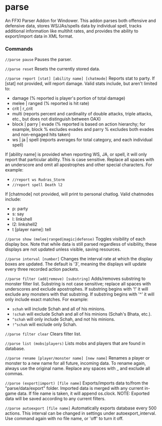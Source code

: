 # parse
An FFXI Parser Addon for Windower. This addon parses both offensive and defensive data, stores WS/JAs/spells data by individual spell, tracks additional information like multihit rates, and provides the ability to export/import data in XML format.

### Commands

`//parse pause`
Pauses the parser.

`//parse reset`
Resets the currently stored data.

`//parse report [stat] [ability name] [chatmode]` Reports stat to party. 
If [stat] not provided, will report damage. Valid stats include, but aren't limited to:
* damage (% reported is player's portion of total damage)
* melee | ranged (% reported is hit rate)
* crit | r_crit
* multi (reports percent and cardinality of double attacks, triple attacks, etc., but does not distinguish between OAX)
* block | parry | evade (% reported is based on action hierarchy; for example, block % excludes evades and parry % excludes both evades and non-engaged hits taken)
* ws | ja | spell (reports averages for total category, and each individual spell)

If [ability name] is provided when reporting WS, JA, or spell, it will only report that particular ability. This is case sensitive. Replace all spaces with an underscore and omit all apostrophes and other special characters. For example:
* `//report ws Rudras_Storm`
* `//report spell Death l2`

If [chatmode] not provided, will print to personal chatlog. Valid chatmodes include:
* p: party
* s: say
* l: linkshell
* l2: linkshell2
* t [player name]: tell

`//parse show (melee|ranged|magic|defense)`
Toggles visibility of each display box. Note that while data is still parsed regardless of visibility, these displays are not updated unless visible, saving resources.

`//parse interval [number]`
Changes the interval rate at which the display boxes are updated. The default is '3', meaning the displays will update every three recorded action packets.

`//parse filter (add|remove) [substring]`
Adds/removes substring to monster filter list. Substring is not case sensitive; replace all spaces with underscores and exclude apostrophes. If substring begins with '!' it will exclude any monsters with that substring. If substring begins with '^' it will only include exact matches. For example:
* `schah` will include Schah and all of his minions.
* `!schah` will exclude Schah and all of his minions (Schah's Bhata, etc.).
* `^schah` will only include Schah, and not his minions. 
* `!^schah` will exclude only Schah.

`//parse filter clear`
Clears filter list.

`//parse list (mobs|players)`
Lists mobs and players that are found in database.

`//parse rename [player/monster name] [new name]`
Renames a player or monster to a new name for all future, incoming data. To rename again, always use the original name. Replace any spaces with _ and exclude all commas.

`//parse (export|import) [file name]`
Exports/imports data to/from the "parse/data/export" folder. Imported data is merged with any current in-game data. If file name is taken, it will append os.clock. NOTE: Exported data will be saved according to any current filters.

`//parse autoexport [file name]`
Automatically exports database every 500 actions. This interval can be changed in settings under autoexport_interval. Use command again with no file name, or 'off' to turn it off.
